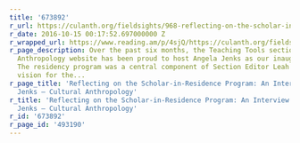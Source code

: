 ```yaml
---
title: '673892'
r_url: https://culanth.org/fieldsights/968-reflecting-on-the-scholar-in-residence-program-an-interview-with-angela-jenks
r_date: 2016-10-15 00:17:52.697000000 Z
r_wrapped_url: https://www.reading.am/p/4sjQ/https://culanth.org/fieldsights/968-reflecting-on-the-scholar-in-residence-program-an-interview-with-angela-jenks
r_page_description: Over the past six months, the Teaching Tools section of the Cultural
  Anthropology website has been proud to host Angela Jenks as our inaugural Scholar-in-Residence.
  The residency program was a central component of Section Editor Leah Zani’s new
  vision for the...
r_page_title: 'Reflecting on the Scholar-in-Residence Program: An Interview with Angela
  Jenks — Cultural Anthropology'
r_title: 'Reflecting on the Scholar-in-Residence Program: An Interview with Angela
  Jenks — Cultural Anthropology'
r_id: '673892'
r_page_id: '493190'
---
```


